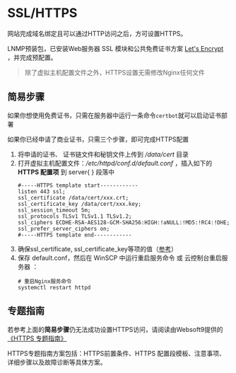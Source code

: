 # SSL/HTTPS

网站完成域名绑定且可以通过HTTP访问之后，方可设置HTTPS。

LNMP预装包，已安装Web服务器 SSL 模块和公共免费证书方案 [Let's Encrypt](https://letsencrypt.org/) ，并完成预配置。

> 除了虚拟主机配置文件之外，HTTPS设置无需修改Nginx任何文件

## 简易步骤

如果你想使用免费证书，只需在服务器中运行一条命令`certbot`就可以启动证书部署

如果你已经申请了商业证书，只需三个步骤，即可完成HTTPS配置

1. 将申请的证书、 证书链文件和秘钥文件上传到 */data/cert* 目录
2. 打开虚拟主机配置文件：*/etc/httpd/conf.d/default.conf* ，插入如下的 **HTTPS 配置项** 到 server{ } 段落中
   ``` text
   #-----HTTPS template start------------
   listen 443 ssl; 
   ssl_certificate /data/cert/xxx.crt;
   ssl_certificate_key /data/cert/xxx.key;
   ssl_session_timeout 5m;
   ssl_protocols TLSv1 TLSv1.1 TLSv1.2;
   ssl_ciphers ECDHE-RSA-AES128-GCM-SHA256:HIGH:!aNULL:!MD5:!RC4:!DHE;
   ssl_prefer_server_ciphers on;
   #-----HTTPS template end------------
   ```
3. 确保ssl_certificate, ssl_certificate_key等项的值（[参考](/zh/solution-deployment.md#server)）
4. 保存 default.conf，然后在 WinSCP 中运行重启服务命令 或 云控制台重启服务器 ：
    ~~~
    # 重启Nginx服务命令
    systemctl restart httpd
    ~~~

## 专题指南

若参考上面的**简易步骤**仍无法成功设置HTTPS访问，请阅读由Websoft9提供的 [《HTTPS 专题指南》](https://support.websoft9.com/docs/faq/zh/tech-https.html#apache)

HTTPS专题指南方案包括：HTTPS前置条件、HTTPS 配置段模板、注意事项、详细步骤以及故障诊断等具体方案。